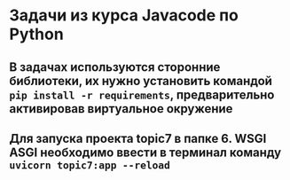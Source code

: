 # Задачи из курса Javacode по Python

## В задачах используются сторонние библиотеки, их нужно установить командой `pip install -r requirements`, предварительно активировав виртуальное окружение

## Для запуска проекта topic7 в папке 6. WSGI ASGI необходимо ввести в терминал команду `uvicorn topic7:app --reload`
